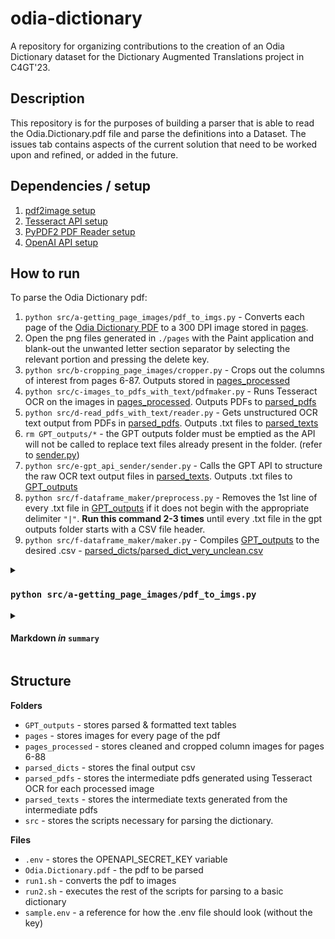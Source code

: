 # odia-dictionary
A repository for organizing contributions to the creation of an Odia Dictionary dataset for the Dictionary Augmented Translations project in C4GT'23.

## Description
This repository is for the purposes of building a parser that is able to read the Odia.Dictionary.pdf file and parse the definitions into a Dataset. The issues tab contains aspects of the current solution that need to be worked upon and refined, or added in the future.

## Dependencies / setup
1. [pdf2image setup](src/a-getting_page_images/SETUP.md)
2. [Tesseract API setup](src/c-images_to_pdfs_with_text/SETUP.md)
3. [PyPDF2 PDF Reader setup](src/d-read_pdfs_with_text/SETUP.md)
4. [OpenAI API setup](src/e-gpt_api_sender/SETUP.md)

## How to run
To parse the Odia Dictionary pdf:
1. `python src/a-getting_page_images/pdf_to_imgs.py` - Converts each page of the [Odia Dictionary PDF](Odia.Dictionary.pdf) to a 300 DPI image stored in [pages](pages).
2. Open the png files generated in `./pages` with the Paint application and blank-out the unwanted letter section separator by selecting the relevant portion and pressing the delete key.
3. `python src/b-cropping_page_images/cropper.py` - Crops out the columns of interest from pages 6-87. Outputs stored in [pages_processed](pages_processed)
4. `python src/c-images_to_pdfs_with_text/pdfmaker.py` - Runs Tesseract OCR on the images in [pages_processed](pages_processed). Outputs PDFs to [parsed_pdfs](parsed_pdfs)
5. `python src/d-read_pdfs_with_text/reader.py` - Gets unstructured OCR text output from PDFs in [parsed_pdfs](parsed_pdfs). Outputs .txt files to [parsed_texts](parsed_texts)
6. `rm GPT_outputs/*` - the GPT outputs folder must be emptied as the API will not be called to replace text files already present in the folder. (refer to [sender.py](src/e-gpt_api_sender/sender.py))
7. `python src/e-gpt_api_sender/sender.py` - Calls the GPT API to structure the raw OCR text output files in [parsed_texts](parsed_texts). Outputs .txt files to [GPT_outputs](GPT_outputs)
8. `python src/f-dataframe_maker/preprocess.py` - Removes the 1st line of every .txt file in [GPT_outputs](GPT_outputs) if it does not begin with the appropriate delimiter `"|"`. **Run this command 2-3 times** until every .txt file in the gpt outputs folder starts with a CSV file header.
9. `python src/f-dataframe_maker/maker.py` - Compiles [GPT_outputs](GPT_outputs) to the desired .csv - [parsed_dicts/parsed_dict_very_unclean.csv](parsed_dicts/parsed_dict_very_unclean.csv)


<details>
<summary>

### `python src/a-getting_page_images/pdf_to_imgs.py`

</summary>

Converts each page of the [Odia Dictionary PDF](Odia.Dictionary.pdf) to a 300 DPI image stored in [pages](pages).Here is a nicely formatted hyperlink!

</details>

<details>
<summary>

#### Markdown *in* `summary`

</summary>

Hi.

</details>


## Structure
**Folders**
- `GPT_outputs` - stores parsed & formatted text tables
- `pages` - stores images for every page of the pdf
- `pages_processed` - stores cleaned and cropped column images for pages 6-88
- `parsed_dicts` - stores the final output csv
- `parsed_pdfs` - stores the intermediate pdfs generated using Tesseract OCR for each processed image
- `parsed_texts` - stores the intermediate texts generated from the intermediate pdfs
- `src` - stores the scripts necessary for parsing the dictionary.

**Files**
- `.env` - stores the OPENAPI_SECRET_KEY variable
- `Odia.Dictionary.pdf` - the pdf to be parsed
- `run1.sh` - converts the pdf to images
- `run2.sh` - executes the rest of the scripts for parsing to a basic dictionary
- `sample.env` - a reference for how the .env file should look (without the key)
